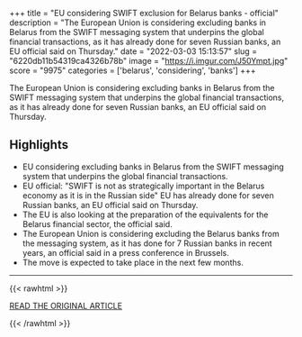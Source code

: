+++
title = "EU considering SWIFT exclusion for Belarus banks - official"
description = "The European Union is considering excluding banks in Belarus from the SWIFT messaging system that underpins the global financial transactions, as it has already done for seven Russian banks, an EU official said on Thursday."
date = "2022-03-03 15:13:57"
slug = "6220db11b54319ca4326b78b"
image = "https://i.imgur.com/J50Ympt.jpg"
score = "9975"
categories = ['belarus', 'considering', 'banks']
+++

The European Union is considering excluding banks in Belarus from the SWIFT messaging system that underpins the global financial transactions, as it has already done for seven Russian banks, an EU official said on Thursday.

## Highlights

- EU considering excluding banks in Belarus from the SWIFT messaging system that underpins the global financial transactions.
- EU official: "SWIFT is not as strategically important in the Belarus economy as it is in the Russian side" EU has already done for seven Russian banks, an EU official said on Thursday.
- The EU is also looking at the preparation of the equivalents for the Belarus financial sector, the official said.
- The European Union is considering excluding the Belarus banks from the messaging system, as it has done for 7 Russian banks in recent years, an official said in a press conference in Brussels.
- The move is expected to take place in the next few months.

---

{{< rawhtml >}}
  <p class="article-category">
    <a target="_blank" href="https://www.reuters.com/business/finance/eu-considering-swift-exclusion-belarus-banks-official-2022-03-03/">READ THE ORIGINAL ARTICLE</a>
  </p>
{{< /rawhtml >}}
